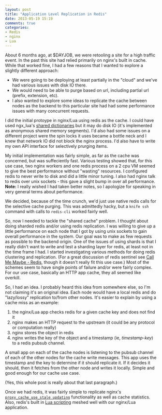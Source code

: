 ```yaml
---
layout: post
title: "Application Level Replication in Redis"
date: 2013-05-19 15:19
comments: true
categories:
- Redis
- nginx
- Lua
---
```

About 6 months ago, at $DAYJOB, we were retooling a site for a high traffic event.
In the past this site had relied primarily on nginx's built in cache. While that worked fine, I had a few reasons that I
wanted to explore a slightly different approach:
<!--more-->

* We were going to be deploying at least partially in the "cloud" and
  we've had various issues with disk IO there.
* We would need to be able to purge based on url, including partial
  url (prefix, extension, etc).
* I also wanted to explore some ideas to replicate the cache between
  nodes as the backend to this particular site had had some
  performance issues with many concurrent requests.

I did the initial protoype in nginx/Lua using redis as the cache. I
could have used ngx_lua's
[shared dictionaries](http://wiki.nginx.org/HttpLuaModule#ngx.shared.DICT)
but it may do disk IO (it's implemented as anonymous shared memory segments). I'd
also had some issues on a different project were the spin locks it
uses became a bottle neck and I knew that network IO did not block the
nginx process. I'd also have to write my own API interface for
selectively prurging items.

My initial implementation was fairly simple, as far as the cache was
concerned, but was suffeciently fast. Various testing showed that, for
this use case, two nginx workers and one redis process on a 2 cpu VM
seemed to give the best performance without "wasting" resources. I configured redis to never write
to disk and did a little minor tuning. I also had nginx talk to redis
over unix sockets - this gave a slight bump in over all
performance. **Note:** I really wished I had taken better notes, so I
apologize for speaking in very general terms about performance.

We decided, because of the time crunch, we'd just use native redis
calls for the selective cache purging. This was admittedly hacky, but
a `knife ssh` command with calls to `redis-cli` worked fairly well.

So, now I needed to tackle the "shared cache" problem. I thought about
doing sharded redis and/or using redis replication.  I was willing to
give up a little performance on each node that I got by using unix
sockets to gain overall performance in the system. Our goal was to
make as few requests as possible to the backend origin. One of the
issues of using shards is that I really didn't want to write and test a
sharding layer for redis, at least not in the time frame I had. I
started investigating various methods for doing redis clustering and
replication. (For a great discussion of redis sentinel see
[Call Me Maybe - Redis](http://aphyr.com/posts/283-call-me-maybe-redis),
though it doesn't really fit this use case.)  Most of the schemes seem
to have single points of failure and/or were fairly complex.  For our
use case, basically an HTTP app cache, they all seemed like
overkill.

So, I had an idea. I probably heard this idea from somewhere else, so
I'm not claiming it's an original idea.  Each node would have a local
redis and do "lazy/lossy" replication to/from other nodes. It's easier
to explain by using a cache miss as an example:

1. the nginx/Lua app checks redis for a given cache key and does not
  find it
2. nginx makes an HTTP request to the upstream (it could be any
  protocol or computation really)
3. nginx stores the object in redis
4. nginx writes the key of the object and a timestamp (ie,
  _timestamp_-_key_) to a redis pubsub channel.

A small app on each of the cache nodes is listening to the pubsub
channel of each of the other nodes for the cache write messages. This
app uses the timestamp and the key to determine if it should replicate
it. If it decides it should, then it fetches from the other node and
writes it locally. Simple and good enough for our cache use case.

(Yes, this whole post is really about that last paragraph.)

Once we had redis, it was fairly simple to replicate nginx's
[`proxy_cache_use_stale updating`](http://nginx.org/en/docs/http/ngx_http_proxy_module.html#proxy_cache_use_stale) functionality as well as cache
statistics. Also, redis's built in [Lua scripting](http://redis.io/commands/eval) meshed well with
our nginx/Lua application.

